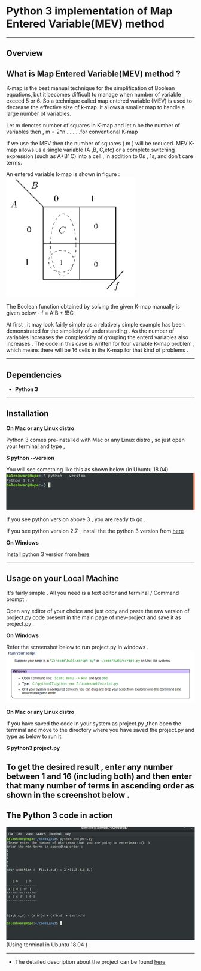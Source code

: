 # Python 3 implementation of Map Entered Variable(MEV) method
---
## Overview

## What is Map Entered Variable(MEV) method ?
K-map is the best manual technique for the simplification of Boolean
equations, but it becomes difficult to manage when number of variable
exceed 5 or 6. So a technique called map entered variable (MEV) is used
to decrease the effective size of k-map. It allows a smaller map to handle a
large number of variables.

Let m denotes number of squares in K-map and let n be the number of
variables then ,
m = 2^n .........for conventional K-map

If we use the MEV then the number of squares ( m ) will be reduced. MEV
K-map allows us a single variable (A ,B, C,etc) or a complete switching
expression (such as A+B’ C) into a cell , in addition to 0s , 1s, and don’t
care terms.

An entered variable k-map is shown in figure :
![Screenshot](mev.png)

The Boolean function obtained by solving the given K-map manually is given below -
f = A!B + !BC

At first , it may look fairly simple as a relatively simple example has been demonstrated for the simplicity of understanding .
As the number of variables increases the complexicity of grouping the enterd variables also increases .
The code in this case is written for four variable K-map problem , which means there will be 16 cells in the K-map for that kind of problems .
 
---

## Dependencies
- __Python 3__

---

## Installation
__On Mac or any Linux distro__

Python 3 comes pre-installed with Mac or any Linux distro , so just open your terminal and type ,

__$ python --version__

You will see something like this as shown below (in Ubuntu 18.04)
![Screenshot](python_version.png)


If you see python version above 3 , you are ready to go .

If you see python version 2.7 , install the the python 3 version from [here](https://www.python.org/downloads/)

__On Windows__

Install python 3 version from  [here](https://www.python.org/downloads/)

---

## Usage on your Local Machine

It's fairly simple .
All you need is a text editor and terminal / Command prompt .

Open any editor of your choice and just copy and paste the raw version of project.py code present in the main page of mev-project and save it as project.py .

__On Windows__
 
 Refer the screenshot below to run project.py in windows .
 ![Screenshot](python_windows.png)
 


__On Mac or any Linux distro__

If you have  saved the code in your system as project.py ,then open the terminal and move to the directory where you have saved the project.py and type as below to run it.

__$ python3 project.py__

To get the desired result , enter any number between 1 and 16 (including both) and then enter that many number of terms in ascending order as shown in the screenshot below .
---
## The Python 3 code in action 
![Screenshot](py_code@work.png)
(Using terminal in Ubuntu 18.04 )

---


- The detailed description about the project can be found [here](
https://drive.google.com/file/d/1oAODZIsy7459-_C6LWzd1m9FnZfv9eqy/view?usp=drivesdk
)
